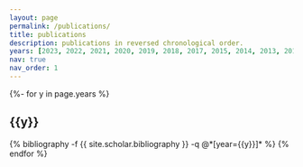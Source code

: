 ```yaml
---
layout: page
permalink: /publications/
title: publications
description: publications in reversed chronological order. 
years: [2023, 2022, 2021, 2020, 2019, 2018, 2017, 2015, 2014, 2013, 2012, 2010, 2008, 2007, 2006, 2004, 2003, 2002, 2000, 1998, 1995, 1994]
nav: true
nav_order: 1
---
```

<!-- _pages/publications.md -->
<div class="publications">

{%- for y in page.years %}
  <h2 class="year">{{y}}</h2>
  {% bibliography -f {{ site.scholar.bibliography }} -q @*[year={{y}}]* %}
{% endfor %}

</div>
